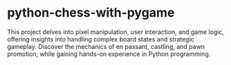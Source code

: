 # python-chess-with-pygame
This project delves into pixel manipulation, user interaction, and game logic, offering insights into handling complex board states and strategic gameplay. Discover the mechanics of en passant, castling, and pawn promotion, while gaining hands-on experience in Python programming. 
